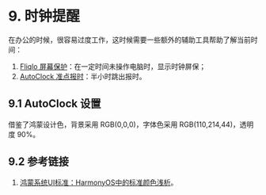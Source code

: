 # 9. 时钟提醒

在办公的时候，很容易过度工作，这时候需要一些额外的辅助工具帮助了解当前时间：

1. [Fliqlo 屏幕保护][1]：在一定时间未操作电脑时，显示时钟屏保；
2. [AutoClock 准点报时][2]：半小时跳出报时。

[1]: https://fliqlo.com/screensaver/
[2]: https://gitee.com/wanglifree/auto-clock

## 9.1 AutoClock 设置

借鉴了鸿蒙设计色，背景采用 RGB(0,0,0)，字体色采用 RGB(110,214,44)，透明度 90%。

## 9.2 参考链接

1. [鸿蒙系统UI标准：HarmonyOS中的标准颜色浅析](https://ost.51cto.com/posts/4384)。

